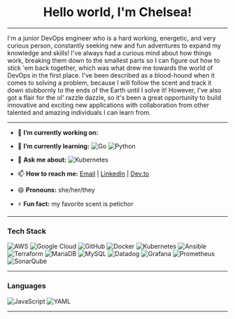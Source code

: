 

<!--
## Hi there 👋 

**Chelz1990/Chelz1990** is a ✨ _special_ ✨ repository because its `README.md` (this file) appears on your GitHub profile.

Here are some ideas to get you started:

- 🔭 I’m currently working on ...
- 🌱 I’m currently learning ...
- 👯 I’m looking to collaborate on ...
- 🤔 I’m looking for help with ...
- 💬 Ask me about ...
- 📫 How to reach me: ...
- 😄 Pronouns: ...
- ⚡ Fun fact: ...
-->

<h1 align="center">Hello world, I'm Chelsea!</h1>

---

I'm a junior DevOps engineer who is a hard working, energetic, and very curious person, constantly seeking new and fun adventures to expand my knowledge and skills! I've always had a curious mind about how things work, breaking them down to the smallest parts so I can figure out how to stick 'em back together, which was what drew me towards the world of DevOps in the first place. I've been described as a blood-hound when it comes to solving a problem, because I will follow the scent and track it down stubbornly to the ends of the Earth until I solve it! However, I've also got a flair for the ol' razzle dazzle, so it's been a great opportunity to build innovative and exciting new applications with collaboration from other talented and amazing individuals I can learn from.

---

- 🔭 **I’m currently working on:** 

- 🌱 **I’m currently learning:** ![Go](https://img.shields.io/badge/go-%2300ADD8.svg?style=for-the-badge&logo=go&logoColor=white) ![Python](https://img.shields.io/badge/python-3670A0?style=for-the-badge&logo=python&logoColor=ffdd54)

- 💬 **Ask me about:** ![Kubernetes](https://img.shields.io/badge/kubernetes-%23326ce5.svg?style=for-the-badge&logo=kubernetes&logoColor=white) 
  
- 📫 **How to reach me:** <a href="chelzwoods90@gmail.com">Email</a> | <a href="www.linkedin.com/in/chelzwoods90">LinkedIn</a> | <a href="https://dev.to/chelz1990"> Dev.to</a>

- 😄 **Pronouns:** she/her/they

- ⚡ **Fun fact:** my favorite scent is petichor

---
<h3>Tech Stack</h3>

![AWS](https://img.shields.io/badge/AWS-%23FF9900.svg?style=for-the-badge&logo=amazon-aws&logoColor=white) ![Google Cloud](https://img.shields.io/badge/GoogleCloud-%234285F4.svg?style=for-the-badge&logo=google-cloud&logoColor=white) ![GitHub](https://img.shields.io/badge/github-%23121011.svg?style=for-the-badge&logo=github&logoColor=white) ![Docker](https://img.shields.io/badge/docker-%230db7ed.svg?style=for-the-badge&logo=docker&logoColor=white) ![Kubernetes](https://img.shields.io/badge/kubernetes-%23326ce5.svg?style=for-the-badge&logo=kubernetes&logoColor=white) ![Ansible](https://img.shields.io/badge/ansible-%231A1918.svg?style=for-the-badge&logo=ansible&logoColor=white) ![Terraform](https://img.shields.io/badge/terraform-%235835CC.svg?style=for-the-badge&logo=terraform&logoColor=white) ![MariaDB](https://img.shields.io/badge/MariaDB-003545?style=for-the-badge&logo=mariadb&logoColor=white) ![MySQL](https://img.shields.io/badge/mysql-4479A1.svg?style=for-the-badge&logo=mysql&logoColor=white) ![Datadog](https://img.shields.io/badge/datadog-%23632CA6.svg?style=for-the-badge&logo=datadog&logoColor=white) ![Grafana](https://img.shields.io/badge/grafana-%23F46800.svg?style=for-the-badge&logo=grafana&logoColor=white) ![Prometheus](https://img.shields.io/badge/Prometheus-E6522C?style=for-the-badge&logo=Prometheus&logoColor=white) ![SonarQube](https://img.shields.io/badge/SonarQube-black?style=for-the-badge&logo=sonarqube&logoColor=4E9BCD)  

---
<h3>Languages</h3>

![JavaScript](https://img.shields.io/badge/javascript-%23323330.svg?style=for-the-badge&logo=javascript&logoColor=%23F7DF1E) ![YAML](https://img.shields.io/badge/yaml-%23ffffff.svg?style=for-the-badge&logo=yaml&logoColor=151515)

---

